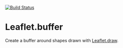 [![Build Status](https://travis-ci.org/skeate/Leaflet.buffer.svg?branch=develop)](https://travis-ci.org/skeate/Leaflet.buffer)

# Leaflet.buffer

Create a buffer around shapes drawn with [Leaflet.draw](https://github.com/Leaflet/Leaflet.draw).
